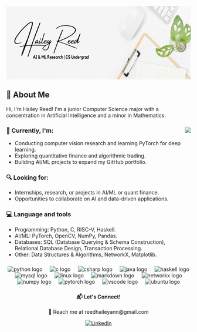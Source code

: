 <img align="center" height="200" src="https://github.com/haileyannreed/haileyannreed/blob/main/Black%20&%20Gray%20Minimalist%20Profile%20LinkedIn%20Banner.png?raw=true" width="900px" style="display: block; margin: 0 auto;" />

###

<h2>📌 About Me</h2>
<p> Hi, I'm Hailey Reed! I'm a junior Computer Science major with a concentration in Artificial Intelligence 
      and a minor in Mathematics.
</p>

###

<img align="right" height="350" src="https://scontent-iad3-1.xx.fbcdn.net/v/t39.30808-6/307126710_454734086688703_9086862365714466400_n.png?_nc_cat=101&ccb=1-7&_nc_sid=6ee11a&_nc_ohc=3UCkwTAd5n4Q7kNvgHqc0sm&_nc_oc=AdiNBWNhFQADYPBi9KJCe4O9Xi3yzBl17bmdY-ZV7pk22t9VbESanGi9ouA65m5easJx4qfDq54QPocP-wslTJya&_nc_zt=23&_nc_ht=scontent-iad3-1.xx&_nc_gid=ABt0WoZB9ScA1N9ini4ZMi_&oh=00_AYCxtGXGAFwdCqIkCLFSPDrtY9sXOpCu8oxFAW4zTwdfpQ&oe=67B45B09"  />
  
###

<h3>🌱 Currently, I'm: </h3>
<ul>
<li>Conducting computer vision research and learning PyTorch for deep learning.</li>
<li>Exploring quantitative finance and algorithmic trading.</li>
<li>Building AI/ML projects to expand my GitHub portfolio.</li>
</ul>

<h3>🔍 Looking for:</h3>
<ul>
<li>Internships, research, or projects in AI/ML or quant finance.</li>
<li>Opportunities to collaborate on AI and data-driven applications.</li>
</ul>

<h3 align="left">💻 Language and tools<br></h3>

<ul>
<li>Programming: Python, C, RISC-V, Haskell.</li>
<li>AI/ML: PyTorch, OpenCV, NumPy, Pandas.</li>
<li>Databases: SQL (Database Querying & Schema Construction), Relational Database Design, Transaction Processing.</li>
<li>Other: Data Structures & Algorithms, NetworkX, Matplotlib.</li>
</ul>

###

<div align="center">
  <img src="https://cdn.jsdelivr.net/gh/devicons/devicon/icons/python/python-original.svg" height="40" alt="python logo"  />
  <img width="12" />
  <img src="https://cdn.jsdelivr.net/gh/devicons/devicon/icons/c/c-original.svg" height="40" alt="c logo"  />
  <img width="12" />
  <img src="https://cdn.jsdelivr.net/gh/devicons/devicon/icons/csharp/csharp-original.svg" height="40" alt="csharp logo"  />
  <img width="12" />
  <img src="https://cdn.jsdelivr.net/gh/devicons/devicon/icons/java/java-original.svg" height="40" alt="java logo"  />
  <img width="12" />
  <img src="https://cdn.jsdelivr.net/gh/devicons/devicon/icons/haskell/haskell-original.svg" height="40" alt="haskell logo"  />
  <img width="12" />
  <img src="https://cdn.jsdelivr.net/gh/devicons/devicon/icons/mysql/mysql-original.svg" height="40" alt="mysql logo"  />
  <img width="12" />
  <img src="https://cdn.jsdelivr.net/gh/devicons/devicon/icons/linux/linux-original.svg" height="40" alt="linux logo"  />
  <img width="12" />
  <img src="https://cdn.jsdelivr.net/gh/devicons/devicon/icons/markdown/markdown-original.svg" height="40" alt="markdown logo"  />
  <img width="12" />
  <img src="https://cdn.jsdelivr.net/gh/devicons/devicon/icons/networkx/networkx-original.svg" height="40" alt="networkx logo"  />
  <img width="12" />
  <img src="https://cdn.jsdelivr.net/gh/devicons/devicon/icons/numpy/numpy-original.svg" height="40" alt="numpy logo"  />
  <img width="12" />
  <img src="https://cdn.jsdelivr.net/gh/devicons/devicon/icons/pytorch/pytorch-original.svg" height="40" alt="pytorch logo"  />
  <img width="12" />
  <img src="https://cdn.jsdelivr.net/gh/devicons/devicon/icons/vscode/vscode-original.svg" height="40" alt="vscode logo"  />
  <img width="12" />
  <img src="https://cdn.jsdelivr.net/gh/devicons/devicon/icons/ubuntu/ubuntu-plain.svg" height="40" alt="ubuntu logo"  />
</div>

###
<h4 align="center">📬 Let's Connect!</h4>
<p align="center">
  📩 Reach me at reedhaileyann@gmail.com
</p>

<p align="center">
  <a href="https://www.linkedin.com/in/hailey-ann-reed/" target="_blank">
    <img src="https://raw.githubusercontent.com/maurodesouza/profile-readme-generator/master/src/assets/icons/social/linkedin/default.svg" width="40" height="30" alt="LinkedIn" />
  </a>
</p>

